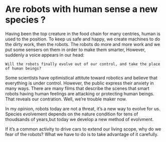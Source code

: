 # Are robots with human sense a new species ?

Having been the top creature in the food chain for many centries, human is used to the position. To keep us safe and happy, we create machines to do the dirty work, then the robots. The robots do more and more work and we put some sensers on them in order to make them smarter, However, suddenly a voice appears in our head:

    Will the robots finally evolve out of our control, and take the place of human beings?

Some scientists have optimistical attitute toward robotics and believe that everything is under control. However, the public express their anxiety in many ways. There are many films that describe the scenes that smart robots having human feelings are attacking or protecting human beings. That reveals our contration. Well, we’re trouble maker now.

In my opinion, robots today are not a threat, it’s a new way to evolve for us. Species evolvement depends on the nature condition for tens of thoudsands of years,but today we develop a new method of evolvment.

If it’s a common activity to drive cars to extend our living scope, why do we fear of the robots? What we have to do is to take advantage of it carefully.

